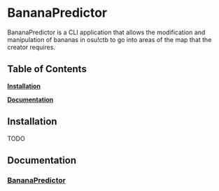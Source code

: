 # BananaPredictor

BananaPredictor is a CLI application that allows the modification and manipulation of bananas in osu!ctb to go into areas of the map that the creator requires.

## Table of Contents

**[Installation](#install)**

**[Documentation](#doc)**

<a name='install'></a>

## Installation

TODO

<a name='doc'></a>

## Documentation

### [BananaPredictor](/doc/BananaPredictor.md)